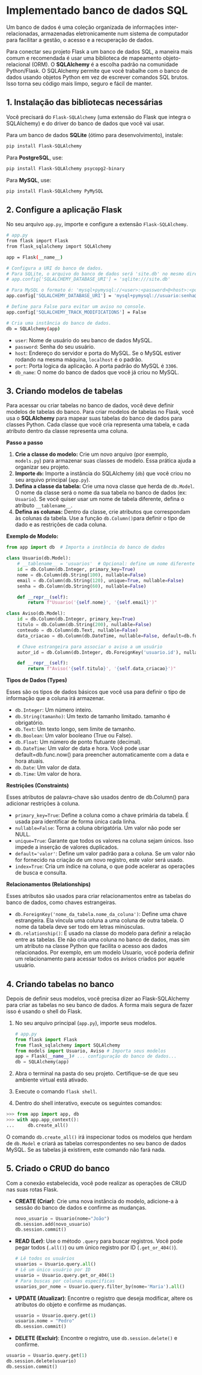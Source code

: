 # Implementado banco de dados SQL

Um banco de dados é uma coleção organizada de informações inter-relacionadas, armazenadas eletronicamente num sistema de computador para facilitar a gestão, o acesso e a recuperação de dados.

Para conectar seu projeto Flask a um banco de dados SQL, a maneira mais comum e recomendada é usar uma biblioteca de mapeamento objeto-relacional (ORM). O **SQLAlchemy** é a escolha padrão na comunidade Python/Flask. O SQLAlchemy permite que você trabalhe com o banco de dados usando objetos Python em vez de escrever comandos SQL brutos. Isso torna seu código mais limpo, seguro e fácil de manter.

## 1. Instalação das bibliotecas necessárias

Você precisará do `Flask-SQLAlchemy` (uma extensão do Flask que integra o SQLAlchemy) e do driver do banco de dados que você vai usar.

Para um banco de dados **SQLite** (ótimo para desenvolvimento), instale:

```bash
pip install Flask-SQLAlchemy
```

Para **PostgreSQL**, use:

```bash
pip install Flask-SQLAlchemy psycopg2-binary
```

Para **MySQL**, use:

```bash
pip install Flask-SQLAlchemy PyMySQL
```

## 2.  Configure a aplicação Flask

No seu arquivo `app.py`, importe e configure a extensão `Flask-SQLAlchemy`.

```bash
# app.py
from flask import Flask
from flask_sqlalchemy import SQLAlchemy

app = Flask(__name__)

# Configura a URI do banco de dados.
# Para SQLite, o arquivo do banco de dados será 'site.db' no mesmo diretório.
# app.config['SQLALCHEMY_DATABASE_URI'] = 'sqlite:///site.db'

# Para MySQL o formato é: 'mysql+pymysql://<user>:<password>@<host>:<port>/<db_name>'
app.config['SQLALCHEMY_DATABASE_URI'] = 'mysql+pymysql://usuario:senha@localhost:3306/nome_do_banco'

# Define para False para evitar um aviso no console.
app.config['SQLALCHEMY_TRACK_MODIFICATIONS'] = False

# Cria uma instância do banco de dados.
db = SQLAlchemy(app)
```

- `user`: Nome de usuário do seu banco de dados MySQL.
- `password`: Senha do seu usuário.
- `host`: Endereço do servidor e porta do MySQL. Se o MySQL estiver rodando na mesma máquina, `localhost` é o padrão.
- `port`: Porta logica da aplicação. A porta padrão do MySQL é `3306`.
- `db_name`: O nome do banco de dados que você já criou no MySQL.

## 3. Criando modelos de tabelas

Para acessar ou criar tabelas no banco de dados, você deve definir modelos de tabelas do banco. Para criar modelos de tabelas no Flask, você usa o **SQLAlchemy** para mapear suas tabelas do banco de dados para classes Python. Cada classe que você cria representa uma tabela, e cada atributo dentro da classe representa uma coluna.

**Passo a passo**

1. **Crie a classe do modelo:** Crie um novo arquivo (por exemplo, `models.py`) para armazenar suas classes de modelo. Essa prática ajuda a organizar seu projeto.
2. **Importe `db`:** Importe a instância do SQLAlchemy (`db`) que você criou no seu arquivo principal (`app.py`).
3. **Defina a classe da tabela:** Crie uma nova classe que herda de `db.Model`. O nome da classe será o nome da sua tabela no banco de dados (ex: `Usuario`). Se você quiser usar um nome de tabela diferente, defina o atributo `__tablename__`.
4. **Defina as colunas:** Dentro da classe, crie atributos que correspondam às colunas da tabela. Use a função `db.Column()`para definir o tipo de dado e as restrições de cada coluna.

**Exemplo de Modelo:**

```python
from app import db  # Importa a instância do banco de dados

class Usuario(db.Model):
    # __tablename__ = 'usuarios'  # Opcional: define um nome diferente para a tabela
    id = db.Column(db.Integer, primary_key=True)
    nome = db.Column(db.String(100), nullable=False)
    email = db.Column(db.String(120), unique=True, nullable=False)
    senha = db.Column(db.String(60), nullable=False)

    def __repr__(self):
        return f"Usuario('{self.nome}', '{self.email}')"

class Aviso(db.Model):
    id = db.Column(db.Integer, primary_key=True)
    titulo = db.Column(db.String(200), nullable=False)
    conteudo = db.Column(db.Text, nullable=False)
    data_criacao = db.Column(db.DateTime, nullable=False, default=db.func.now())

    # Chave estrangeira para associar o aviso a um usuário
    autor_id = db.Column(db.Integer, db.ForeignKey('usuario.id'), nullable=False)

    def __repr__(self):
        return f"Aviso('{self.titulo}', '{self.data_criacao}')"
```

**Tipos de Dados (Types)**

Esses são os tipos de dados básicos que você usa para definir o tipo de informação que a coluna irá armazenar.

- ```db.Integer```: Um número inteiro.
- ```db.String(tamanho)```: Um texto de tamanho limitado. tamanho é obrigatório.
- ```db.Text```: Um texto longo, sem limite de tamanho.
- ```db.Boolean```: Um valor booleano (True ou False).
- ```db.Float```: Um número de ponto flutuante (decimal).
- ```db.DateTime```: Um valor de data e hora. Você pode usar default=db.func.now() para preencher automaticamente com a data e hora atuais.
- ```db.Date```: Um valor de data.
- ```db.Time```: Um valor de hora.

**Restrições (Constraints)**

Esses atributos de palavra-chave são usados dentro de db.Column() para adicionar restrições à coluna.
- ```primary_key=True```: Define a coluna como a chave primária da tabela. É usada para identificar de forma única cada linha.
- ```nullable=False```: Torna a coluna obrigatória. Um valor não pode ser NULL.
- ```unique=True```: Garante que todos os valores na coluna sejam únicos. Isso impede a inserção de valores duplicados.
- ```default='valor'```: Define um valor padrão para a coluna. Se um valor não for fornecido na criação de um novo registro, este valor será usado.
- ```index=True```: Cria um índice na coluna, o que pode acelerar as operações de busca e consulta.

**Relacionamentos (Relationships)**

Esses atributos são usados para criar relacionamentos entre as tabelas do banco de dados, como chaves estrangeiras.

- ```db.ForeignKey('nome_da_tabela.nome_da_coluna')```: Define uma chave estrangeira. Ela vincula uma coluna a uma coluna de outra tabela. O nome da tabela deve ser todo em letras minúsculas.
- ```db.relationship()```: É usado na classe do modelo para definir a relação entre as tabelas. Ele não cria uma coluna no banco de dados, mas sim um atributo na classe Python que facilita o acesso aos dados relacionados. Por exemplo, em um modelo Usuario, você poderia definir um relacionamento para acessar todos os avisos criados por aquele usuário.

## 4. Criando tabelas no banco

Depois de definir seus modelos, você precisa dizer ao Flask-SQLAlchemy para criar as tabelas no seu banco de dados. A forma mais segura de fazer isso é usando o shell do Flask.

1. No seu arquivo principal (`app.py`), importe seus modelos.
    
    ```python
    # app.py
    from flask import Flask
    from flask_sqlalchemy import SQLAlchemy
    from models import Usuario, Aviso # Importa seus modelos
    app = Flask(__name__)# ... configuração do banco de dados...
    db = SQLAlchemy(app)
    ```
    
2. Abra o terminal na pasta do seu projeto. Certifique-se de que seu ambiente virtual está ativado.
3. Execute o comando `flask shell`.
4. Dentro do shell interativo, execute os seguintes comandos:

```python
>>> from app import app, db
>>> with app.app_context():
...     db.create_all()
```

O comando `db.create_all()` irá inspecionar todos os modelos que herdam de `db.Model` e criará as tabelas correspondentes no seu banco de dados MySQL. Se as tabelas já existirem, este comando não fará nada.

## 5. Criado o CRUD do banco

Com a conexão estabelecida, você pode realizar as operações de CRUD nas suas rotas Flask.

- **CREATE (Criar)**: Crie uma nova instância do modelo, adicione-a à sessão do banco de dados e confirme as mudanças.
    
    ```python
    novo_usuario = Usuario(nome="João")
    db.session.add(novo_usuario)
    db.session.commit()
    ```
    
- **READ (Ler)**: Use o método `.query` para buscar registros. Você pode pegar todos (`.all()`) ou um único registro por ID (`.get_or_404()`).
    
    ```python
    # Lê todos os usuários
    usuarios = Usuario.query.all()
    # Lê um único usuário por ID
    usuario = Usuario.query.get_or_404(1)
    # Para buscas por colunas específicas
    usuarios_por_nome = Usuario.query.filter_by(nome='Maria').all()
    ```
    
- **UPDATE (Atualizar)**: Encontre o registro que deseja modificar, altere os atributos do objeto e confirme as mudanças.
    
    ```python
    usuario = Usuario.query.get(1)
    usuario.nome = "Pedro"
    db.session.commit()
    ```
    
- **DELETE (Excluir)**: Encontre o registro, use `db.session.delete()` e confirme.
```python
usuario = Usuario.query.get(1)
db.session.delete(usuario)
db.session.commit()
```
